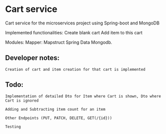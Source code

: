 # Cart service

Cart service for the microservices project using Spring-boot and MongoDB

Implemented functionalities: 
    Create blank cart
    Add item to this cart

Modules:
    Mapper: Mapstruct
    Spring Data Mongodb. 

## Developer notes:

    Creation of cart and item creation for that cart is implemented

## Todo: 

    Implementation of detailed Dto for Item where Cart is shown, Dto where Cart is ignored

    Adding and Subtracting item count for an item

    Other Endpoints (PUT, PATCH, DELETE, GET(/{id}))

    Testing 